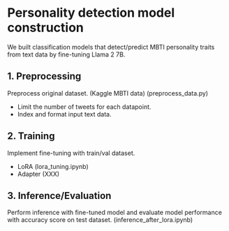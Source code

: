 # Personality detection model construction

We built classification models that detect/predict MBTI personality traits from text data by fine-tuning Llama 2 7B.

## 1. Preprocessing
Preprocess original dataset. (Kaggle MBTI data) (preprocess_data.py)
- Limit the number of tweets for each datapoint.
- Index and format input text data.


## 2. Training
Implement fine-tuning with train/val dataset.
- LoRA (lora_tuning.ipynb)
- Adapter (XXX)

## 3. Inference/Evaluation
Perform inference with fine-tuned model and evaluate model performance with accuracy score on test dataset. (inference_after_lora.ipynb)
